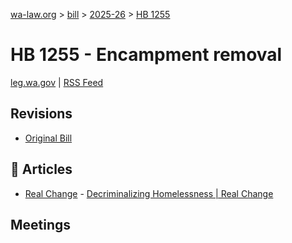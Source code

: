 [wa-law.org](/) > [bill](/bill/) > [2025-26](/bill/2025-26/) > [HB 1255](/bill/2025-26/hb/1255/)

# HB 1255 - Encampment removal
[leg.wa.gov](https://app.leg.wa.gov/billsummary?BillNumber=1255&Year=2025&Initiative=false) | [RSS Feed](./rss.xml)

## Revisions
* [Original Bill](1/)

## 📰 Articles
* [Real Change](/org/real_change/) - [Decriminalizing Homelessness | Real Change](https://www.realchangenews.org/decriminalizing-homelessness#:~:text=Encampment%20Removal%20Funding (HB%201255))

## Meetings